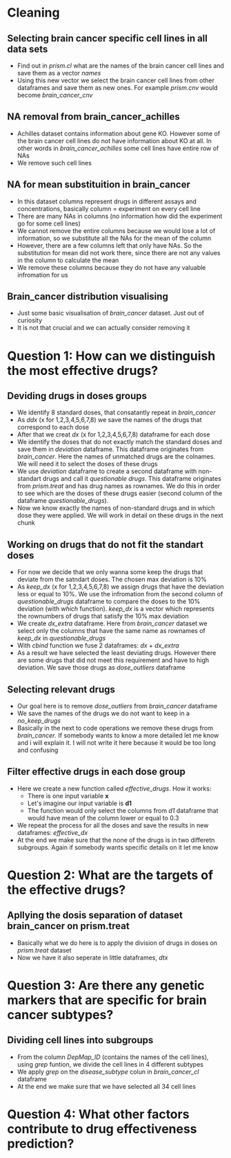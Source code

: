 # Cleaning

## Selecting brain cancer specific cell lines in all data sets
- Find out in *prism.cl* what are the names of the brain cancer cell lines and save them as a vector *names*
- Using this new vector we select the brain cancer cell lines from other dataframes and save them as new ones. For example *prism.cnv* would become *brain_cancer_cnv*

## NA removal from brain_cancer_achilles
- Achilles dataset contains information about gene KO. However some of the brain cancer cell lines do not have information about KO at all. In other words in *brain_cancer_achilles* some cell lines have entire row of NAs
- We remove such cell lines 

## NA for mean substituition in brain_cancer
- In this dataset columns represent drugs in different assays and concentrations, basically column = experiment on every cell line
- There are many NAs in columns (no information how did the experiment go for some cell lines)
- We cannot remove the entire columns because we would lose a lot of information, so we substitute all the NAs for the mean of the column
- However, there are a few columns left that only have NAs. So the substitution for mean did not work there, since there are not any values in the column to calculate the mean
- We remove these columns because they do not have any valuable infromation for us

## Brain_cancer distribution visualising
- Just some basic visualisation of *brain_cancer* dataset. Just out of curiosity
- It is not that crucial and we can actually consider removing it

# Question 1: How can we distinguish the most effective drugs?

## Deviding drugs in doses groups
- We identify 8 standard doses, that consatantly repeat in *brain_cancer*
- As *ddx* (x for 1,2,3,4,5,6,7,8) we save the names of the drugs that correspond to each dose
- After that we creat *dx* (x for 1,2,3,4,5,6,7,8) dataframe for each dose
- We identify the doses that do not exactly match the standard doses and save them in *deviation* dataframe. This dataframe originates from *brain_cancer*. Here the names of unmatched drugs are the colnames. We will need it to select the doses of these drugs
- We use *deviation* dataframe to create a second dataframe with non-standart drugs and call it *questionable drugs*. This dataframe originates from *prism.treat* and has drug names as rownames. We do this in order to see which are the doses of these drugs easier (second column of the dataframe *questionable_drugs*). 
- Now we know exactly the names of non-standard drugs and in which dose they were applied. We will work in detail on these drugs in the next chunk

## Working on drugs that do not fit the standart doses
- For now we decide that we only wanna some keep the drugs that deviate from the satndart doses. The chosen max deviation is 10%
- As *keep_dx* (x for 1,2,3,4,5,6,7,8) we assign drugs that have the deviation less or equal to 10%. We use the infromation from the second column of *questionable_drugs* dataframe to compare the doses to the 10% deviation (with *which* function). *keep_dx* is a vector which represents the rownumbers of drugs that satisfy the 10% max deviation
- We create *dx_extra* dataframe. Here from *brain_cancer* dataset we select only the columns that have the same name as rownames of  *keep_dx* in *questionable_drugs*
- With *cbind* function we fuse 2 dataframes: *dx* + *dx_extra*
- As a result we have selected the least deviating drugs. However there are some drugs that did not meet this requirement and have to high deviation. We save those drugs as *dose_outliers* dataframe

## Selecting relevant drugs

- Our goal here is to remove *dose_outliers* from *brain_cancer* dataframe
- We save the names of the drugs we do not want to keep in a *no_keep_drugs*
- Basically in the next to code operations we remove these drugs from *brain_cancer*. If somebody wants to know a more detailed let me know and i will explain it. I will not write it here because it would be too long and confusing

## Filter effective drugs in each dose group

- Here we create a new function called *effective_drugs*. How it works: 
  - There is one input variable **x**
  - Let's imagine our input variable is **d1**
  - The function would only select the columns from *d1* dataframe that would have mean of the column lower or equal to 0.3
- We repeat the process for all the doses and save the results in new dataframes: *effective_dx*
- At the end we make sure that the none of the drugs is in two differetn subgroups. Again if somebody wants specific details on it let me know

# Question 2: What are the targets of the effective drugs?

## Apllying the dosis separation of dataset brain_cancer on prism.treat

- Basically what we do here is to apply the division of drugs in doses on *prism.treat* dataset
- Now we have it also seperate in little dataframes, *dtx*

# Question 3: Are there any genetic markers that are specific for brain cancer subtypes?

## Dividing cell lines into subgroups

- From the column *DepMap_ID* (contains the names of the cell lines), using *grep* funtion, we divide the cell lines in 4 different subtypes
- We apply *grep* on the *disease_subtype* colun in *brain_cancer_cl* dataframe
- At the end we make sure that we have selected all 34 cell lines

# Question 4: What other factors contribute to drug effectiveness prediction?
